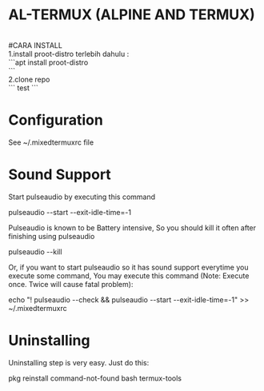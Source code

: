 AL-TERMUX (ALPINE AND TERMUX)
=============================
<br>
#CARA INSTALL<br>
1.install proot-distro terlebih dahulu :<br>
```apt install proot-distro<br>
```
<br>
2.clone repo <br>
```
test
```
<br>

Configuration
=============
See ~/.mixedtermuxrc file

Sound Support
=============
Start pulseaudio by executing this command

  pulseaudio --start --exit-idle-time=-1

Pulseaudio is known to be Battery intensive, So you should kill it often after finishing using pulseaudio

  pulseaudio --kill

Or, if you want to start pulseaudio so it has sound support everytime you execute some command, You may execute this command (Note: Execute once. Twice will cause fatal problem):

  echo "! pulseaudio --check && pulseaudio --start --exit-idle-time=-1" >> ~/.mixedtermuxrc

Uninstalling
============
Uninstalling step is very easy. Just do this:

  pkg reinstall command-not-found bash termux-tools
